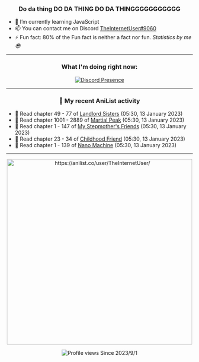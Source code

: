 <div align="center">

### Do da thing DO DA THING DO DA THINGGGGGGGGGGG
</div>

- 🌱 I’m currently learning JavaScript
- 📫 You can contact me on Discord [TheInternetUser#9060](https://discord.com/users/534117072796385300)
- ⚡ Fun fact: 80% of the Fun fact is neither a fact nor fun. _Statistics by me 😎_
<hr>

<div align="center">

### What I'm doing right now:
[![Discord Presence](https://lanyard.cnrad.dev/api/534117072796385300)](https://discord.com/users/534117072796385300)
<hr>
  
### 🌸 My recent AniList activity

</div>

<!-- ANILIST_ACTIVITY:start -->

-   📖 Read chapter 49 - 77 of [Landlord Sisters](https://anilist.co/manga/138564) (05:30, 13 January 2023)
-   📖 Read chapter 1001 - 2889 of [Martial Peak](https://anilist.co/manga/104494) (05:30, 13 January 2023)
-   📖 Read chapter 1 - 147 of [My Stepmother's Friends](https://anilist.co/manga/119648) (05:30, 13 January 2023)
-   📖 Read chapter 23 - 34 of [Childhood Friend](https://anilist.co/manga/151890) (05:30, 13 January 2023)
-   📖 Read chapter 1 - 139 of [Nano Machine](https://anilist.co/manga/120980) (05:30, 13 January 2023)

<!-- ANILIST_ACTIVITY:end -->
<hr>

<div align="center">

<img width="500" alt="https://anilist.co/user/TheInternetUser/" src="https://img.anili.st/User/929966"/>

![Profile views](https://gpvc.arturio.dev/TheInternetUse7) Since 2023/9/1

</div>
